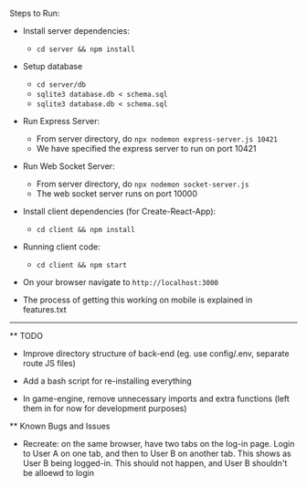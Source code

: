 Steps to Run:
- Install server dependencies:
    - `cd server && npm install`

- Setup database
    - `cd server/db`
    - `sqlite3 database.db < schema.sql`
    - `sqlite3 database.db < schema.sql`

- Run Express Server:
    - From server directory, do `npx nodemon express-server.js 10421`
    - We have specified the express server to run on port 10421

- Run Web Socket Server:
    - From server directory, do `npx nodemon socket-server.js`
    - The web socket server runs on port 10000
    
- Install client dependencies (for Create-React-App):
    - `cd client && npm install`

- Running client code:
    - `cd client && npm start`

- On your browser navigate to `http://localhost:3000`

- The process of getting this working on mobile is explained in features.txt



----------------------------------------------------
** TODO
- Improve directory structure of back-end (eg. use config/.env, separate route JS files)
- Add a bash script for re-installing everything

- In game-engine, remove unnecessary imports and extra functions (left them in for now for development purposes)

** Known Bugs and Issues
- Recreate: on the same browser, have two tabs on the log-in page. Login to User A on one tab, and then to User B on another tab. This shows as User B being logged-in. This should not happen, and User B shouldn't be alloewd to login

